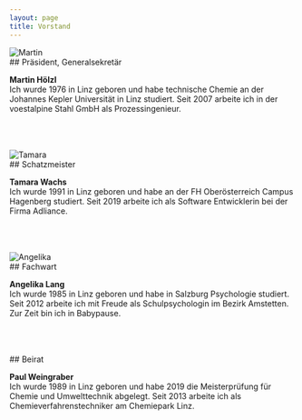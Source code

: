```yaml
---
layout: page
title: Vorstand
---
```



<div class="container block">
<div class="row" style="padding-bottom: 50px;">
<div class="col">
<img class="imageStyle" src="{{ site.baseurl }}/images/Martin.jpg" alt="Martin" />
</div>
<div class="col-9" markdown="1">
## Präsident, Generalsekretär

**Martin Hölzl**   
Ich wurde 1976 in Linz geboren und habe technische Chemie an der Johannes Kepler Universität in Linz studiert. Seit 2007 arbeite ich in der voestalpine Stahl GmbH als Prozessingenieur.
</div>
</div>
<div class="row" style="padding-bottom: 50px;">
<div class="col">
<img class="imageStyle" src="{{ site.baseurl }}/images/Tamara.jpg" alt="Tamara" />
</div>
<div class="col-9" markdown="1">
## Schatzmeister

**Tamara Wachs**   
Ich wurde 1991 in Linz geboren und habe an der FH Oberösterreich Campus Hagenberg studiert. Seit 2019 arbeite ich als Software Entwicklerin bei der Firma Adliance.
</div>
</div>
<div class="row" style="padding-bottom: 50px;">
<div class="col">
<img class="imageStyle" src="{{ site.baseurl }}/images/Angelika.jpg" alt="Angelika" />
</div>
<div class="col-9" markdown="1">
## Fachwart

**Angelika Lang**   
Ich wurde 1985 in Linz geboren und habe in Salzburg Psychologie studiert. Seit 2012 arbeite ich mit Freude als Schulpsychologin im Bezirk Amstetten. Zur Zeit bin ich in Babypause.
</div>
</div>
<div class="row" style="padding-bottom: 50px;">
<div class="col"></div>
<div class="col-9" markdown="1">
## Beirat

**Paul Weingraber**   
Ich wurde 1989 in Linz geboren und habe 2019 die Meisterprüfung für Chemie und Umwelttechnik abgelegt. Seit 2013 arbeite ich als Chemieverfahrenstechniker am Chemiepark Linz.
</div>
</div>
</div>